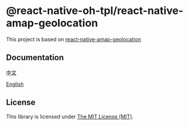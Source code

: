 # @react-native-oh-tpl/react-native-amap-geolocation

This project is based on   [react-native-amap-geolocation](https://github.com/qiuxiang/react-native-amap-geolocation)

## Documentation

[中文](https://gitee.com/react-native-oh-library/usage-docs/blob/master/zh-cn/react-native-amap-geolocation.md)

[English](https://gitee.com/react-native-oh-library/usage-docs/blob/master/en/react-native-amap-geolocation.md)

## License

This library is licensed under [The MIT License (MIT)](https://github.com/react-native-oh-library/react-native-amap-geolocation/blob/sig/license).